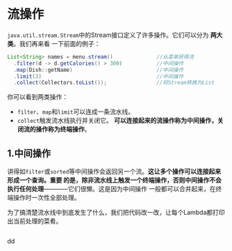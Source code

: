 流操作
================================================================================
`java.util.stream.Stream`中的Stream接口定义了许多操作。它们可以分为 **两大类**。我们再来看
一下前面的例子：
```java
List<String> names = menu.stream()              //从菜单获得流
  .filter(d -> d.getCalories() > 300)           //中间操作
  .map(Dish::getName)                           //中间操作
  .limit(3)                                     //中间操作
  .collect(Collectors.toList());                //将Stream转换为List
```
你可以看到两类操作：
+ `filter`、`map`和`limit`可以连成一条流水线。
+ `collect`触发流水线执行并关闭它。
**可以连接起来的流操作称为中间操作，关闭流的操作称为终端操作**。

## 1.中间操作
讲得如`filter`或`sorted`等中间操作会返回另一个流。**这让多个操作可以连接起来形成一个查询。重要
的是，除非流水线上触发一个终端操作，否则中间操作不会执行任何处理**————它们很懒。这是因为中间操作
一般都可以合并起来，在终端操作时一次性全部处理。

为了搞清楚流水线中到底发生了什么，我们把代码改一改，让每个Lambda都打印出当前处理的菜肴。
```java

```

































dd

